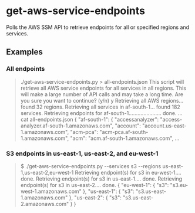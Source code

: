 # get-aws-service-endpoints
Polls the AWS SSM API to retrieve endpoints for all or specified regions and services.

## Examples

### All endpoints

> ./get-aws-service-endpoints.py > all-endpoints.json
> This script will retrieve all AWS service endpoints for all services in all regions.
> This will make a large number of API calls and may take a long time.
> Are you sure you want to continue? (y/n) y
> Retrieving all AWS regions... found 32 regions.
> Retrieving all services in af-south-1... found 182 services.
> Retrieving endpoints for af-south-1...................... done.
> ...
> cat all-endpoints.json
> {
>     "af-south-1": {
>         "accessanalyzer": "access-analyzer.af-south-1.amazonaws.com",
>         "account": "account.us-east-1.amazonaws.com",
>         "acm-pca": "acm-pca.af-south-1.amazonaws.com",
>         "acm": "acm.af-south-1.amazonaws.com",
> ...

### S3 endpoints in us-east-1, us-east-2, and eu-west-1

> $ ./get-aws-service-endpoints.py --services s3 --regions us-east-1,us-east-2,eu-west-1
> Retrieving endpoint(s) for s3 in eu-west-1.... done.
> Retrieving endpoint(s) for s3 in us-east-1.... done.
> Retrieving endpoint(s) for s3 in us-east-2.... done.
> {
>     "eu-west-1": {
>         "s3": "s3.eu-west-1.amazonaws.com"
>     },
>     "us-east-1": {
>         "s3": "s3.us-east-1.amazonaws.com"
>     },
>     "us-east-2": {
>         "s3": "s3.us-east-2.amazonaws.com"
>     }
> }